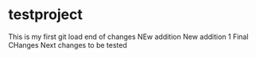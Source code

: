 # testproject
This is my first git load
end of changes
NEw addition
New addition 1
Final CHanges
Next changes to be tested
